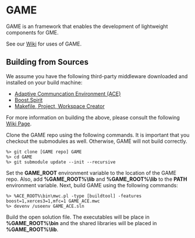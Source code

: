 GAME
====

GAME is an framework that enables the development of lightweight components
for GME.

See our [Wiki](https://github.iu.edu/SEDS/GAME/wiki) for uses of GAME.

Building from Sources
---------------------

We assume you have the following third-party middleware downloaded
and installed on your build machine:

 * [Adaptive Communcation Environment (ACE)](http://www.dre.vanderbilt.edu/ACE)
 * [Boost.Spirit](http://boost-spirit.com/home/)
 * [Makefile, Project, Workspace Creator](http://www.ociweb.com/products/mpc)

For more information on building the above, please consult the following 
[Wiki Page](https://github.iu.edu/SEDS/GAME/wiki/Building-Required-Middleware).

Clone the GAME repo using the following commands. It is important that you checkout
the submodules as well. Otherwise, GAME will not build correctly.

    %> git clone [GAME repo] GAME
    %> cd GAME
    %> git submodule update --init --recursive

Set the **GAME_ROOT** environment variable to the location of the GAME 
repo. Also, add **%GAME_ROOT%\lib** and  **%GAME_ROOT%\lib** to the **PATH**
environment variable. Next, build GAME using the following commands:

    %> %ACE_ROOT%\bin\mwc.pl -type [buildtool] -features boost=1,xerces3=1,mfc=1 GAME_ACE.mwc 
    %> devenv /useenv GAME_ACE.sln
    
Build the open solution file. The executables will be place in 
**%GAME_ROOT%\bin** and the shared libraries will be placed in 
**%GAME_ROOT%\lib**.

